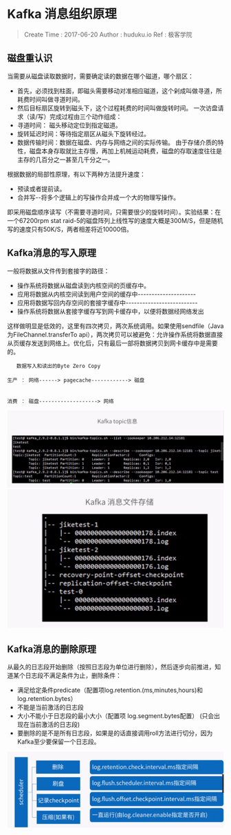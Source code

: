 
# Kafka 消息组织原理

> Create Time : 2017-06-20 Author : huduku.io Ref : 极客学院

## 磁盘重认识

当需要从磁盘读取数据时，需要确定读的数据在哪个磁道，哪个扇区：
* 首先，必须找到柱面，即磁头需要移动对准相应磁道，这个剁成叫做寻道，所耗费时间叫做寻道时间。
* 然后目标扇区旋转到磁头下，这个过程耗费的时间叫做旋转时间。
一次访盘请求（读/写）完成过程由三个动作组成：
* 寻道时间： 磁头移动定位到指定磁道。
* 旋转延迟时间：等待指定扇区从磁头下旋转经过。
* 数据传输时间：数据在磁盘、内存与网络之间的实际传输。 
由于存储介质的特性，磁盘本身存取就比主存慢，再加上机械运动耗费，磁盘的存取速度往往是主存的几百分之一甚至几千分之一。

根据数据的局部性原理，有以下两种方法提升速度：
* 预读或者提前读。
* 合并写--将多个逻辑上的写操作合并成一个大的物理写操作。

即采用磁盘顺序读写（不需要寻道时间，只需要很少的旋转时间）。实验结果：在一个67200rpm stat raid-5的磁盘阵列上线性写的速度大概是300M/S，但是随机写的速度只有50K/S，两者相差将近10000倍。


## Kafka消息的写入原理

一般将数据从文件传到套接字的路径：
* 操作系统将数据从磁盘读到内核空间的页缓存中。
* 应用将数据从内核空间读到用户空间的缓存中---------------------
* 应用将数据写回内存空间的套接字缓存中--------------------------
* 操作系统将数据从套接字缓存写到网卡缓存中，以便将数据经网络发出

这样做明显是低效的，这里有四次拷贝，两次系统调用。如果使用sendfile（Java为FileChannel.transferTo api），两次拷贝可以被避免：允许操作系统将数据直接从页缓存发送到网络上。优化后，只有最后一部将数据拷贝到网卡缓存中是需要的。

```
   数据写入和读出的Byte Zero Copy

生产 ： 网络------> pagecache------------> 磁盘


消费 ： 磁盘-------------------> 网络

```

![Kafka topic 信息](./Kafka-topic.png)
![kafka-msg-storage](./kafka-msg-storage.png)


## Kafka消息的删除原理

从最久的日志段开始删除（按照日志段为单位进行删除），然后逐步向前推进，知道某个日志段不满足条件为止，删除条件：
* 满足给定条件predicate（配置项log.retention.(ms,minutes,hours)和 log.retention.bytes）
* 不能是当前激活的日志段
* 大小不能小于日志段的最小大小（配置项 log.segment.bytes配置） (只会出现在当前激活的日志段)
* 要删除的是不是所有日志段，如果是的话直接调用roll方法进行切分，因为Kafka至少要保留一个日志段。

![kafka-msg-delete-step](./kafka-msg-delete-step.png)











